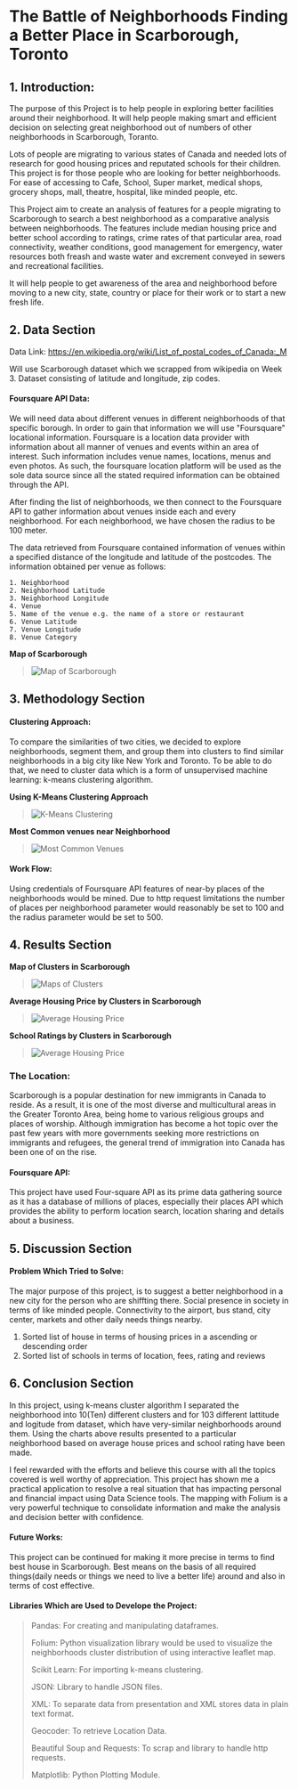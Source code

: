 # The Battle of Neighborhoods  Finding a Better Place in Scarborough, Toronto
## 1. Introduction:
The purpose of this Project is to help people in exploring better facilities around their neighborhood. It will help people making smart and efficient decision on selecting great neighborhood out of numbers of other neighborhoods in Scarborough, Toranto.

Lots of people are migrating to various states of Canada and needed lots of research for good housing prices and reputated schools for their children. This project is for those people who are looking for better neighborhoods. For ease of accessing to Cafe, School, Super market, medical shops, grocery shops, mall, theatre, hospital, like minded people, etc.

This Project aim to create an analysis of features for a people migrating to Scarborough to search a best neighborhood as a comparative analysis between neighborhoods. The features include median housing price and better school according to ratings, crime rates of that particular area, road connectivity, weather conditions, good management for emergency, water resources both freash and waste water and excrement conveyed in sewers and recreational facilities. 

It will help people to get awareness of the area and neighborhood before moving to a new city, state, country or place for their work or to start a new fresh life.


## 2. Data Section

Data Link: https://en.wikipedia.org/wiki/List_of_postal_codes_of_Canada:_M 

Will use Scarborough dataset which we scrapped from wikipedia on Week 3. Dataset consisting of latitude and longitude, zip codes.


#### Foursquare API Data:

We will need data about different venues in different neighborhoods of that specific borough. 
In order to gain that information we will use "Foursquare" locational information. Foursquare is a location data provider with information about all manner of venues and events within an area of interest. Such information includes venue names, locations, menus and even photos. As such, the foursquare location platform will be used as the sole data source since all the stated required information can be obtained through the API. 

After finding the list of neighborhoods, we then connect to the Foursquare API to gather information about venues inside each and every neighborhood. For each neighborhood, we have chosen the radius to be 100 meter.

The data retrieved from Foursquare contained information of venues within a specified distance of the longitude and latitude of the postcodes. The information obtained per venue as follows:

    1. Neighborhood
    2. Neighborhood Latitude
    3. Neighborhood Longitude
    4. Venue
    5. Name of the venue e.g. the name of a store or restaurant
    6. Venue Latitude
    7. Venue Longitude
    8. Venue Category
    
**Map of Scarborough**
<!-- > ![Map%20of%20Scarborough.png](attachment:Map%20of%20Scarborough.png) -->
> ![Map of Scarborough](datasets/map_of_Scarborough.png?raw=true "Title")
<!-- ![Alt text](relative/path/to/img.jpg?raw=true "Title") -->



## 3. Methodology Section

#### Clustering Approach:
To compare the similarities of two cities, we decided to explore neighborhoods, segment them, and group them into clusters to find similar neighborhoods in a big city like New York and Toronto. To be able to do that, we need to cluster data which is a form of unsupervised machine learning: k-means clustering algorithm.

**Using K-Means Clustering Approach**
<!-- > ![Using%20K-Means%20Clustering%20Approach%20-%2010th%20Most%20Common%20Venue.png](attachment:Using%20K-Means%20Clustering%20Approach%20-%2010th%20Most%20Common%20Venue.png) -->
> ![K-Means Clustering](datasets/K_mean.png?raw=true "Title")



**Most Common venues near Neighborhood**
<!-- > ![Most%20Common%20venues%20near%20neighborhood.png](attachment:Most%20Common%20venues%20near%20neighborhood.png) -->
> ![Most Common Venues](datasets/most_common_venues.png?raw=true "Title")



#### Work Flow:
Using credentials of Foursquare API features of near-by places of the neighborhoods would be mined. Due to http request limitations the number of places per neighborhood parameter would reasonably be set to 100 and the radius parameter would be set to 500.



## 4. Results Section

**Map of Clusters in Scarborough**
<!-- > ![Map%20of%20Clusters%20Scarborough.png](attachment:Map%20of%20Clusters%20Scarborough.png) -->
> ![Maps of Clusters](datasets/maps_of_clusters.png?raw=true "Title")



**Average Housing Price by Clusters in Scarborough**
<!-- > ![Average%20Housing%20Price.png](attachment:Average%20Housing%20Price.png) -->
> ![Average Housing Price](datasets/average_price.png?raw=true "Title")



**School Ratings by Clusters in Scarborough**
<!-- > ![School%20Ratings%20by%20Clusters.png](attachment:School%20Ratings%20by%20Clusters.png) -->
> ![Average Housing Price](datasets/school_ratings.png?raw=true "Title")



### The Location:
Scarborough is a popular destination for new immigrants in Canada to reside. As a result, it is one of the most diverse and multicultural areas in the Greater Toronto Area, being home to various religious groups and places of worship. Although immigration has become a hot topic over the past few years with more governments seeking more restrictions on immigrants and refugees, the general trend of immigration into Canada has been one of on the rise.

#### Foursquare API:
This project have used Four-square API as its prime data gathering source as it has a database of millions of places, especially their places API which provides the ability to perform location search, location sharing and details about a business.



## 5. Discussion Section

#### Problem Which Tried to Solve:
The major purpose of this project, is to suggest a better neighborhood in a new city for the person who are shiffting there. Social presence in society in terms of like minded people. Connectivity to the airport, bus stand, city center, markets and other daily needs things nearby.

1. Sorted list of house in terms of housing prices in a ascending or descending order
2. Sorted list of schools in terms of location, fees, rating and reviews



## 6. Conclusion Section

In this project, using k-means cluster algorithm I separated the neighborhood into 10(Ten) different clusters and for 103 different lattitude and logitude from dataset, which have very-similar neighborhoods around them. Using the charts above results presented to a particular neighborhood based on average house prices and school rating have been made.

I feel rewarded with the efforts and believe this course with all the topics covered is well worthy of appreciation.
This project has shown me a practical application to resolve a real situation that has impacting personal and financial impact using Data Science tools.
The mapping with Folium is a very powerful technique to consolidate information and make the analysis and decision better with confidence.


#### Future Works:
This project can be continued for making it more precise in terms to find best house in Scarborough. Best means on the basis of all required things(daily needs or things we need to live a better life) around and also in terms of cost effective. 


#### Libraries Which are Used to Develope the Project:

> Pandas: For creating and manipulating dataframes.
>
> Folium: Python visualization library would be used to visualize the neighborhoods cluster distribution of using interactive leaflet map.
> 
> Scikit Learn: For importing k-means clustering.
>
> JSON: Library to handle JSON files.
>
> XML: To separate data from presentation and XML stores data in plain text format.
> 
> Geocoder: To retrieve Location Data.
> 
> Beautiful Soup and Requests: To scrap and library to handle http requests.
> 
> Matplotlib: Python Plotting Module.


